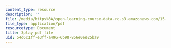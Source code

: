 ```yaml
---
content_type: resource
description: ''
file: /media/https%3A/open-learning-course-data-rc.s3.amazonaws.com/15-071-the-analytics-edge-spring-2017/54d6c1ffe3ffa4966b98856e0ee25ba9_EOWyWHTA_vQ.pdf
file_type: application/pdf
resourcetype: Document
title: 3play pdf file
uid: 54d6c1ff-e3ff-a496-6b98-856e0ee25ba9
---
```

